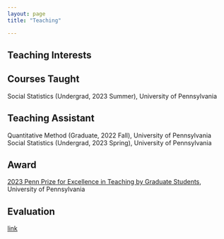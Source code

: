 ```yaml
---
layout: page
title: "Teaching"

---
```


## Teaching Interests


## Courses Taught
Social Statistics (Undergrad, 2023 Summer), University of Pennsylvania  

## Teaching Assistant
Quantitative Method (Graduate, 2022 Fall), University of Pennsylvania  
Social Statistics (Undergrad, 2023 Spring), University of Pennsylvania  

## Award
[2023 Penn Prize for Excellence in Teaching by Graduate Students](https://provost.upenn.edu/teaching-at-penn/penn-ta-prize), University of Pennsylvania

## Evaluation
[link](https://szkaifeng.github.io/pdf/TeachingEva.pdf)

